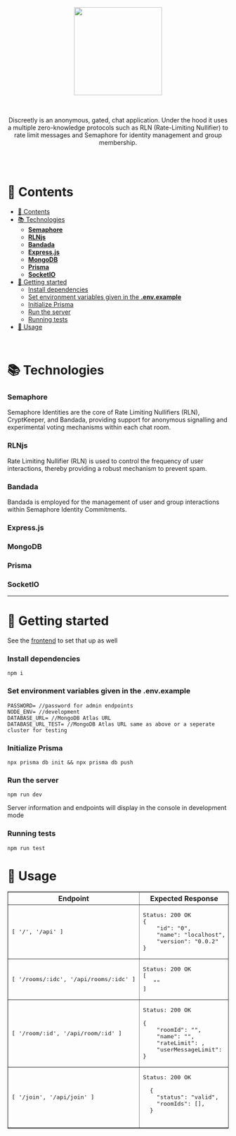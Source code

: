 <div align='center'>
<img align='center' src="https://drive.google.com/uc?id=1_IJSt_pmpOFNfRg7zDDzSF-LYLp__pjE" width='200px' />
</div>
<br>
</br>
<p align='center'>Discreetly is an anonymous, gated, chat application. Under the hood it uses a multiple zero-knowledge protocols such as RLN (Rate-Limiting Nullifier) to rate limit messages and Semaphore for identity management and group membership. </p>
<br>
</br>

# 📖 Contents

- [📖 Contents](#-contents)
- [📚 Technologies](#-technologies)
    - [**Semaphore**](#semaphore)
    - [**RLNjs**](#rlnjs)
    - [**Bandada**](#bandada)
    - [**Express.js**](#expressjs)
    - [**MongoDB**](#mongodb)
    - [**Prisma**](#prisma)
    - [**SocketIO**](#socketio)
- [📖 Getting started](#-getting-started)
    - [Install dependencies](#install-dependencies)
    - [Set environment variables given in the **.env.example**](#set-environment-variables-given-in-the-envexample)
    - [Initialize Prisma](#initialize-prisma)
    - [Run the server](#run-the-server)
    - [Running tests](#running-tests)
- [🔩 Usage](#-usage)

<br>

# 📚 Technologies

### **Semaphore**

Semaphore Identities are the core of Rate Limiting Nullifiers (RLN), CryptKeeper, and Bandada, providing support for anonymous signalling and experimental voting mechanisms within each chat room.

### **RLNjs**

Rate Limiting Nullifier (RLN) is used to control the frequency of user interactions, thereby providing a robust mechanism to prevent spam.

### **Bandada**

Bandada is employed for the management of user and group interactions within Semaphore Identity Commitments.

### **Express.js**

### **MongoDB**

### **Prisma**

### **SocketIO**

---

# 📖 Getting started

See the [frontend](https://github.com/Discreetly/frontend) to set that up as well

### Install dependencies

```
npm i
```

### Set environment variables given in the **.env.example**

```
PASSWORD= //password for admin endpoints
NODE_ENV= //development
DATABASE_URL= //MongoDB Atlas URL
DATABASE_URL_TEST= //MongoDB Atlas URL same as above or a seperate cluster for testing
```

### Initialize Prisma

```
npx prisma db init && npx prisma db push
```

### Run the server

```
npm run dev
```

Server information and endpoints will display in the console in development mode

### Running tests

```
npm run test
```

# 🔩 Usage

<table border="1">
  <tr>
    <th>Endpoint</th>
    <th>Expected Response</th>
  </tr>
  <tr>
    <td><pre>[ '/', '/api' ]</pre></td>
    <td><pre>Status: 200 OK<br>{
    "id": "0",
    "name": "localhost",
    "version": "0.0.2"
}</pre></td>
  </tr>
  <tr>
    <td><pre>[ '/rooms/:idc', '/api/rooms/:idc' ]</pre></td>
    <td><pre>Status: 200 OK<br>[
   ""
]</pre></td>
  </tr>
  <tr>
    <td><pre>[ '/room/:id', '/api/room/:id' ]</pre></td>
    <td><pre>Status: 200 OK<br>
{
    "roomId": "",
    "name": "",
    "rateLimit": ,
    "userMessageLimit":
}</pre></td>
  </tr>
  <tr>
  <td><pre>[ '/join', '/api/join' ]</pre></td>
  <td><pre>Status: 200 OK<br>
  {
    "status": "valid",
    "roomIds": [],
  }
    </pre></td>
  </tr>

</table>
